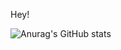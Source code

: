 Hey!


![Anurag's GitHub stats](https://github-readme-stats.vercel.app/api?username=kikulo&show_icons=true&theme=radical)
